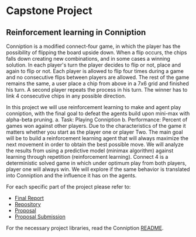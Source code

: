 # Capstone Project

## Reinforcement learning in Conniption

Conniption is a modified connect-four game, in which the player has the possibility of flipping the board upside down. When a flip occurs, the chips falls down creating new combinations, and in some cases a winning solution. In each player's turn the player decides to flip or not, place and again to flip or not. Each player is allowed to flip four times during a game and no consecutive flips between players are allowed. The rest of the game remains the same, a user place a chip from above in a 7x6 grid and finished his turn. A second player repeats the process in his turn. The winner has to link 4 consecutive chips in any possible direction.

In this project we will use reinforcement learning to make and agent play conniption, with the final goal to defeat the agents build upon mini-max with alpha-beta pruning.
a. Task:  Playing Conniption
b. Performance:  Percent of games won against other players. Due to the characteristics of the game it matters whether you start as the player one or player Two.
The main goal will be to build a reinforcement learning agent that will always maximize the next movement in order to obtain the best possible move. We will analyze the results from using a predictive model (minimax algorithm) against learning through repetition (reinforcement learning). Connect 4 is a deterministic solved game in which under optimum play from both players, player one will always win. We will explore if the same behavior is translated into Conniption and the influence it has on the agents.

For each specific part of the project please refer to:

 - [Final Report](CapstoneProject.pdf)
 - [Repository](/capstone_project/Conniption)
 - [Proposal](CapstoneProposal.pdf)
 - [Proposal Submission](https://review.udacity.com/#!/reviews/396992)

 For the necessary project libraries, read the Conniption [README](/capstone_project/Conniption/README.md).
